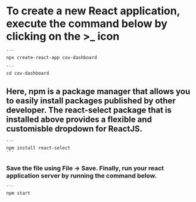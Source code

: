 # To create a new React application, execute the command below by clicking on the >_ icon
    ```
    npx create-react-app cov-dashboard

    ```
    cd cov-dashboard

## Here, npm is a package manager that allows you to easily install packages published by other developer. The react-select package that is installed above provides a flexible and customisble dropdown for ReactJS.
    ```
    npm install react-select
    ```


### Save the file using File -> Save. Finally, run your react application server by running the command below.
    ```
    npm start